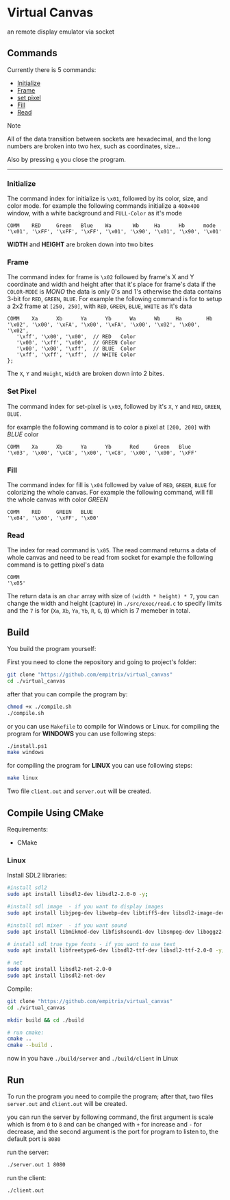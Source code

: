 # Virtual Canvas
an remote display emulator via socket

## Commands

Currently there is 5 commands:
- [Initialize](#initialize)
- [Frame](#frame)
- [set pixel](#set-pixel)
- [Fill](#fill)
- [Read](#read)

> [!NOTE]
> All of the data transition between sockets are hexadecimal, and the long numbers are broken into two hex, such as coordinates, size...


Also by pressing `q` you close the program.

---

### Initialize
The command index for initialize is `\x01`, followed by its color, size, and color mode.
for example the following commands initialize a `400x400` window, with a white background and `FULL-Color` as it's mode

```text
COMM    RED     Green   Blue    Wa       Wb     Ha      Hb      mode
'\x01', '\xFF', '\xFF', '\xFF', '\x01', '\x90', '\x01', '\x90', '\x01'
```

**WIDTH** and **HEIGHT** are broken down into two bites

### Frame
 The command index for frame is `\x02` followed by frame's X and Y coordinate and width and height after that it's place for frame's data if the `COLOR-MODE` is *MONO* the data is only 0's and 1's otherwise the data contains 3-bit for `RED`, `GREEN`, `BLUE`.
 For example the following command is for to setup a 2x2 frame at `[250, 250]`, with `RED`, `GREEN`, `BLUE`, `WHITE` as it's data
 ```text
COMM    Xa      Xb      Ya      Yb      Wa      Wb     Ha        Hb
'\x02', '\x00', '\xFA', '\x00', '\xFA', '\x00', '\x02', '\x00', '\x02',
	'\xff', '\x00', '\x00',  // RED   Color
	'\x00', '\xff', '\x00',  // GREEN Color
	'\x00', '\x00', '\xff',  // BLUE  Color
	'\xff', '\xff', '\xff',  // WHITE Color
}; 
```

The `X`, `Y` and `Height`, `Width` are broken down into 2 bites.

### Set Pixel
The command index for set-pixel is `\x03`, followed by it's `X`, `Y` and `RED`, `GREEN`, `BLUE`.

for example the following command is to color a pixel at `[200, 200]` with *BLUE* color
```text
COMM    Xa      Xb      Ya      Yb      Red     Green   Blue
'\x03', '\x00', '\xC8', '\x00', '\xC8', '\x00', '\x00', '\xFF'
```


### Fill
The command index for fill is `\x04` followed by value of `RED`, `GREEN`, `BLUE` for colorizing the whole canvas.
For example the following command, will fill the whole canvas with color *GREEN*
```text
COMM    RED     GREEN   BLUE
'\x04', '\x00', '\xFF', '\x00'
```

### Read
The index for read command is `\x05`.
The read command returns a data of whole canvas and need to be read from socket
for example the following command is to getting pixel's data
```
COMM
'\x05'
```

The return data is an `char` array with size of `(width * height) * 7`, you can change the width and height (capture) in `./src/exec/read.c` to specify limits and the `7` is for (`Xa`, `Xb`, `Ya`, `Yb`, `R`, `G`, `B`) which is 7 memeber in total.


## Build
You build the program yourself:

First you need to clone the repository and going to project's folder:
```bash
git clone "https://github.com/empitrix/virtual_canvas"
cd ./virtual_canvas
```

after that you can compile the program by:
```bash
chmod +x ./compile.sh
./compile.sh
```

or you can use `Makefile` to compile for Windows or Linux.
for compiling the program for **WINDOWS** you can use following steps:
```bash
./install.ps1
make windows
```

for compiling the program for **LINUX** you can use following steps:
```bash
make linux
```

Two file `client.out` and `server.out` will be created.


## Compile Using CMake

Requirements:
- CMake

### Linux

Install SDL2 libraries:
```bash
#install sdl2
sudo apt install libsdl2-dev libsdl2-2.0-0 -y;

#install sdl image  - if you want to display images
sudo apt install libjpeg-dev libwebp-dev libtiff5-dev libsdl2-image-dev libsdl2-image-2.0-0 -y;

#install sdl mixer  - if you want sound
sudo apt install libmikmod-dev libfishsound1-dev libsmpeg-dev liboggz2-dev libflac-dev libfluidsynth-dev libsdl2-mixer-dev libsdl2-mixer-2.0-0 -y;

# install sdl true type fonts - if you want to use text
sudo apt install libfreetype6-dev libsdl2-ttf-dev libsdl2-ttf-2.0-0 -y;

# net
sudo apt install libsdl2-net-2.0-0
sudo apt install libsdl2-net-dev    

```

Compile:
```bash
git clone "https://github.com/empitrix/virtual_canvas"
cd ./virtual_canvas

mkdir build && cd ./build

# run cmake:
cmake ..
cmake --build .
```
now in you have `./build/server` and `./build/client` in Linux


## Run
To run the program you need to compile the program; after that, two files `server.out` and `client.out` will be created.

you can run the server by following command, the first argument is scale which is from `0` to `8` and can be changed with `+` for increase and `-` for decrease, and the second argument is the port for program to listen to, the default port is `8080`

run the server:
```bash
./server.out 1 8080
```

run the client:
```bash
./client.out
```



